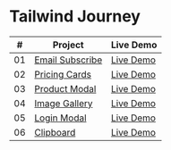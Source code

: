 # Tailwind Journey

|  #  | Project                                                                                                            | Live Demo                                                                            |
| :-: | ------------------------------------------------------------------------------------------------------------------ | ------------------------------------------------------------------------------------ |
| 01  | [Email Subscribe](https://github.com/Rafiul-Islam/Tailwind-Journey/tree/main/mini/email-subscribe)                 | [Live Demo](https://tailwind-journey.netlify.app/mini/email-subscribe/)              |
| 02  | [Pricing Cards](https://github.com/Rafiul-Islam/Tailwind-Journey/tree/main/mini/pricing-cards)                     | [Live Demo](https://tailwind-journey.netlify.app/mini/pricing-cards/)                |
| 03  | [Product Modal](https://github.com/Rafiul-Islam/Tailwind-Journey/tree/main/mini/product-modal)                     | [Live Demo](https://tailwind-journey.netlify.app/mini/product-modal/)                |
| 04  | [Image Gallery](https://github.com/Rafiul-Islam/Tailwind-Journey/tree/main/mini/image-gallery)                     | [Live Demo](https://tailwind-journey.netlify.app/mini/image-gallery/)                |
| 05  | [Login Modal](https://github.com/Rafiul-Islam/Tailwind-Journey/tree/main/mini/login-modal)                         | [Live Demo](https://tailwind-journey.netlify.app/mini/login-modal/)                  |
| 06  | [Clipboard](https://github.com/Rafiul-Islam/Tailwind-Journey/tree/main/big/clipboard)                             | [Live Demo](https://tailwind-journey.netlify.app/big/clipboard/)                      |
